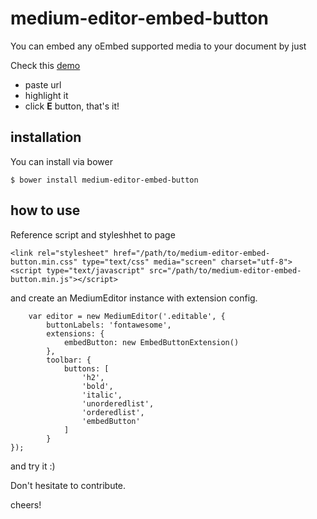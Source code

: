 # medium-editor-embed-button
You can embed any oEmbed supported media to your document by just

Check this [demo](https://orhanveli.github.io/)

* paste url
* highlight it
* click **E** button, that's it!

## installation
You can install via bower

    $ bower install medium-editor-embed-button

## how to use
Reference script and styleshhet to page

    <link rel="stylesheet" href="/path/to/medium-editor-embed-button.min.css" type="text/css" media="screen" charset="utf-8">
    <script type="text/javascript" src="/path/to/medium-editor-embed-button.min.js"></script>

and create an MediumEditor instance with extension config.

        var editor = new MediumEditor('.editable', {
            buttonLabels: 'fontawesome',
            extensions: {
                embedButton: new EmbedButtonExtension()
            },
            toolbar: {
                buttons: [
                    'h2',
                    'bold',
                    'italic',
                    'unorderedlist',
                    'orderedlist',
                    'embedButton'
                ]
            }
    });

and try it :)

Don't hesitate to contribute.

cheers!